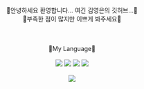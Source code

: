 


<div align="center">
  🌟안녕하세요 환영합니다... 여긴 김영은의 깃허브...🌟<br>
  🌟부족한 점이 많지만 이쁘게 봐주세요🌟<br><br><br><br>
  💖My Language💖<br><br>
	<img src="https://img.shields.io/badge/HTML5-E34F26?style=flat&logo=HTML5&logoColor=white" />
	<img src="https://img.shields.io/badge/CSS3-1572B6?style=flat&logo=CSS3&logoColor=white" />
  <img src="https://img.shields.io/badge/JavaScript-F7DF1E?style=flat&logo=Java&logoColor=white" />
<img src="https://img.shields.io/badge/TypeScript-3178C6?style=flat&logo=Java&logoColor=white" />
	<br><br>
<img src="https://ghchart.rshah.org/f964e0/zeroeuni" />

</div>
